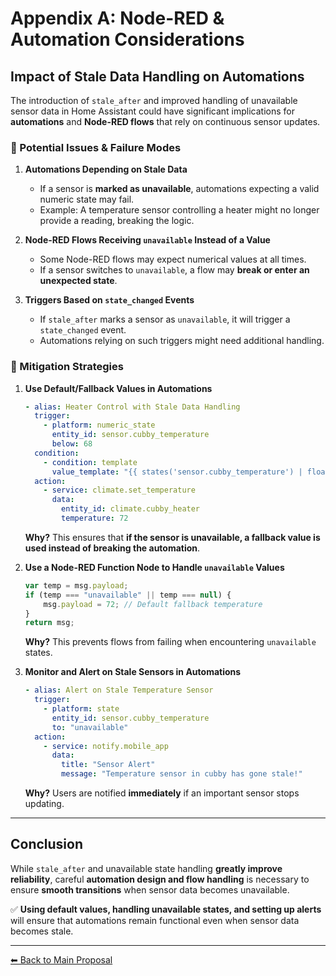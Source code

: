 # **Appendix A: Node-RED & Automation Considerations**

## **Impact of Stale Data Handling on Automations**
The introduction of `stale_after` and improved handling of unavailable sensor data in Home Assistant could have significant implications for **automations** and **Node-RED flows** that rely on continuous sensor updates.

### **🔹 Potential Issues & Failure Modes**
1. **Automations Depending on Stale Data**
   - If a sensor is **marked as unavailable**, automations expecting a valid numeric state may fail.
   - Example: A temperature sensor controlling a heater might no longer provide a reading, breaking the logic.

2. **Node-RED Flows Receiving `unavailable` Instead of a Value**
   - Some Node-RED flows may expect numerical values at all times.
   - If a sensor switches to `unavailable`, a flow may **break or enter an unexpected state**.

3. **Triggers Based on `state_changed` Events**
   - If `stale_after` marks a sensor as `unavailable`, it will trigger a `state_changed` event.
   - Automations relying on such triggers might need additional handling.

### **🔹 Mitigation Strategies**
1. **Use Default/Fallback Values in Automations**
   ```yaml
   - alias: Heater Control with Stale Data Handling
     trigger:
       - platform: numeric_state
         entity_id: sensor.cubby_temperature
         below: 68
     condition:
       - condition: template
         value_template: "{{ states('sensor.cubby_temperature') | float(default=72) > 60 }}"
     action:
       - service: climate.set_temperature
         data:
           entity_id: climate.cubby_heater
           temperature: 72
   ```
   **Why?** This ensures that **if the sensor is unavailable, a fallback value is used instead of breaking the automation**.

2. **Use a Node-RED Function Node to Handle `unavailable` Values**
   ```javascript
   var temp = msg.payload;
   if (temp === "unavailable" || temp === null) {
       msg.payload = 72; // Default fallback temperature
   }
   return msg;
   ```
   **Why?** This prevents flows from failing when encountering `unavailable` states.

3. **Monitor and Alert on Stale Sensors in Automations**
   ```yaml
   - alias: Alert on Stale Temperature Sensor
     trigger:
       - platform: state
         entity_id: sensor.cubby_temperature
         to: "unavailable"
     action:
       - service: notify.mobile_app
         data:
           title: "Sensor Alert"
           message: "Temperature sensor in cubby has gone stale!"
   ```
   **Why?** Users are notified **immediately** if an important sensor stops updating.

---

## **Conclusion**
While `stale_after` and unavailable state handling **greatly improve reliability**, careful **automation design and flow handling** is necessary to ensure **smooth transitions** when sensor data becomes unavailable.

✅ **Using default values, handling unavailable states, and setting up alerts** will ensure that automations remain functional even when sensor data becomes stale.

---

[⬅ Back to Main Proposal](README.md)
